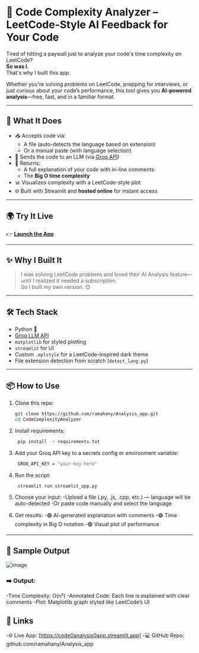 # 🧠 Code Complexity Analyzer – LeetCode-Style AI Feedback for Your Code

Tired of hitting a paywall just to analyze your code's time complexity on LeetCode?  
**So was I.**  
That's why I built this app.

Whether you're solving problems on LeetCode, prepping for interviews, or just curious about your code’s performance, this tool gives you **AI-powered analysis**—free, fast, and in a familiar format.

---

## 🚀 What It Does

- 📥 Accepts code via:
  - A file (auto-detects the language based on extension)
  - Or a manual paste (with language selection)
- 🧠 Sends the code to an LLM (via [Groq API](https://groq.com/))
- 💬 Returns:
  - A full explanation of your code with in-line comments
  - The **Big O time complexity**
- 📊 Visualizes complexity with a LeetCode-style plot
- 🌐 Built with Streamlit and **hosted online** for instant access

---

## 🌍 Try It Live

👉 **[Launch the App](https://code0analysis0app.streamlit.app/)**  

---
## ✨ Why I Built It

> I was solving LeetCode problems and loved their AI Analysis feature—  
> until I realized it needed a subscription.  
> So I built my own version. 😊

---

## 🛠 Tech Stack

- Python 🐍
- [Groq LLM API](https://groq.com/)
- `matplotlib` for styled plotting
- `streamlit` for UI
- Custom `.mplstyle` for a LeetCode-inspired dark theme
- File extension detection from scratch (`detect_lang.py`)

---

## 📦 How to Use

1. Clone this repo:

   ```bash
   git clone https://github.com/ramahany/Analysis_app.git
   cd CodeComplexityAnalyzer

2. Install requirements:

   ```bash
    pip install -r requirements.txt

3. Add your Groq API key to a secrets config or environment variable:

   ```bash
    GROQ_API_KEY = "your-key-here"

4. Run the script:

   ```bash
    streamlit run streamlit_app.py

5. Choose your input:
  -Upload a file (.py, .js, .cpp, etc.) — language will be auto-detected
  -Or paste code manually and select the language

6. Get results:
  -🟢 AI-generated explanation with comments
  -🟢 Time complexity in Big O notation
  -🟢 Visual plot of performance
   
---

## 🎯 Sample Output

![image](https://github.com/user-attachments/assets/7a7265eb-d027-456b-aa83-d5866031a54b)

### ➡️ Output:
-Time Complexity: O(n²)
-Annotated Code: Each line is explained with clear comments
-Plot: Matplotlib graph styled like LeetCode’s UI

## 🔗 Links
-🌐 Live App: [https://code0analysis0app.streamlit.app]
-💻 GitHub Repo: github.com/ramahany/Analysis_app



